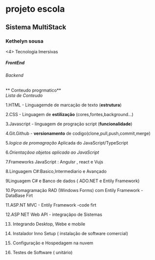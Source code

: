 <h1> projeto escola </h1>
 <h2> Sistema MultiStack </h2>
 <h3> Kethelyn sousa </h3>
 <4> Tecnologia Imersivas </h4>
 <h5> FrontEnd </H5> 
 <h6> Backend </h6>
 
 ** Conteudo progrmatico**<br>
 *Lista de Conteudo*
 
 1.HTML - Linguagemde de marcação de texto (**estrutura**)
 
 
 2.CSS - Linguagem de **estilização** (cores,fontes,background...)
 
 
 3.Javascript - linguagem de progração script (**funcionalidade**)
 
 
4.Git.Github - **versionamento** de codigo(clone,pull,push,commit,merge)
 
 
5.*logica de promagração* Aplicada do JavaScript/TypeScript


6.*Orientaçãoa objetos aplicada ao JavaScript*


7.Frameworks JavaScript : Angulsr , react e Vujs
 
 
 8.Linguagem C#:Basico,Intermediario e Avançado


9Linguagem C# e Banco de dados ( ADO.NET e Entily Framework)


10.Ppromagramação RAD (Windows Forms) com Entily Framework - DataBase Firt


11.ASP.NT MVC - Entily Framework -code firt


12.ASP NET Web API - integraçãpo de Sistemas


13. Integrando Desktop, Webe e  mobile 


14. Instalador Inno Setup ( instalação de software comercial)


15. Configuração e Hospedagem na nuvem 


16. Testes de Software ( unitário)
 
